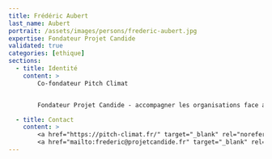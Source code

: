 ```yaml
---
title: Frédéric Aubert
last_name: Aubert
portrait: /assets/images/persons/frederic-aubert.jpg
expertise: Fondateur Projet Candide
validated: true
categories: [ethique]
sections:
  - title: Identité
    content: >
        Co-fondateur Pitch Climat


        Fondateur Projet Candide - accompagner les organisations face au changement climatique

  - title: Contact
    content: >
        <a href="https://pitch-climat.fr/" target="_blank" rel="noreferrer">Site</a> –
        <a href="mailto:frederic@projetcandide.fr" target="_blank" rel="noreferrer">Mail</a>
---
```

